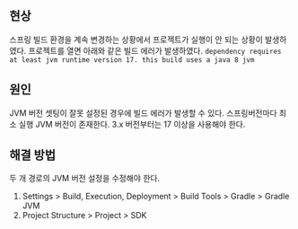 <h2 id="현상">현상</h2>
<p>스프링 빌드 환경을 계속 변경하는 상황에서 프로젝트가 실행이 안 되는 상황이 발생하였다.
프로젝트를 열면 아래와 같은 빌드 에러가 발생하였다.
<code>dependency requires at least jvm runtime version 17. this build uses a java 8 jvm</code></p>
<h2 id="원인">원인</h2>
<p>JVM 버전 셋팅이 잘못 설정된 경우에 빌드 에러가 발생할 수 있다.
스프링버전마다 최소 실행 JVM 버전이 존재한다.
3.x 버전부터는 17 이상을 사용해야 한다.</p>
<h2 id="해결-방법">해결 방법</h2>
<p>두 개 경로의 JVM 버전 설정을 수정해야 한다.</p>
<ol>
<li>Settings &gt; Build, Execution, Deployment &gt; Build Tools &gt; Gradle &gt; Gradle JVM</li>
<li>Project Structure &gt; Project &gt; SDK</li>
</ol>